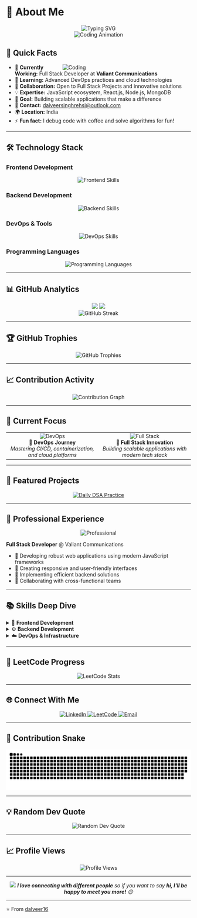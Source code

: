 # 💫 About Me

<div align="center">
  <img src="https://readme-typing-svg.herokuapp.com?font=Fira+Code&weight=500&size=28&duration=3000&pause=1000&color=00D8FF&background=FFFFFF00&center=true&vCenter=true&width=600&height=100&lines=Hi+%F0%9F%91%8B%2C+I'm+Dalveer+Singh;Full+Stack+Developer+%F0%9F%9A%80;DevOps+Enthusiast+%E2%98%81%EF%B8%8F;Problem+Solver+%F0%9F%A7%A9" alt="Typing SVG" />
</div>

<div align="center">
  <img src="https://media.giphy.com/media/qgQUggAC3Pfv687qPC/giphy.gif" width="400" height="300" alt="Coding Animation"/>
</div>

## 🚀 Quick Facts

<img align="right" alt="Coding" width="350" src="https://cdn.dribbble.com/users/1162077/screenshots/3848914/programmer.gif">

- 🏢 **Currently Working:** Full Stack Developer at **Valiant Communications**
- 🌱 **Learning:** Advanced DevOps practices and cloud technologies
- 👥 **Collaboration:** Open to Full Stack Projects and innovative solutions
- 💡 **Expertise:** JavaScript ecosystem, React.js, Node.js, MongoDB
- 🎯 **Goal:** Building scalable applications that make a difference
- 📧 **Contact:** [dalveersinghrehsi@outlook.com](mailto:dalveersinghrehsi@outlook.com)
- 🌍 **Location:** India
- ⚡ **Fun fact:** I debug code with coffee and solve algorithms for fun!

---

## 🛠️ Technology Stack

### Frontend Development
<div align="center">
  <img src="https://skillicons.dev/icons?i=react,js,ts,html,css,sass,tailwind,bootstrap,figma" alt="Frontend Skills" />
</div>

### Backend Development
<div align="center">
  <img src="https://skillicons.dev/icons?i=nodejs,express,graphql,mongodb,mysql,oracle,firebase" alt="Backend Skills" />
</div>

### DevOps & Tools
<div align="center">
  <img src="https://skillicons.dev/icons?i=docker,kubernetes,jenkins,git,linux,nginx,grafana,postman" alt="DevOps Skills" />
</div>

### Programming Languages
<div align="center">
  <img src="https://skillicons.dev/icons?i=js,ts,python,java,cpp,c,matlab" alt="Programming Languages" />
</div>

---

## 📊 GitHub Analytics

<div align="center">
  <img height="180em" src="https://github-readme-stats.vercel.app/api?username=dalveer16&show_icons=true&theme=tokyonight&include_all_commits=true&count_private=true&hide_border=true"/>
  <img height="180em" src="https://github-readme-stats.vercel.app/api/top-langs/?username=dalveer16&layout=compact&langs_count=8&theme=tokyonight&hide_border=true"/>
</div>

<div align="center">
  <img src="https://github-readme-streak-stats.herokuapp.com/?user=dalveer16&theme=tokyonight&hide_border=true" alt="GitHub Streak"/>
</div>

---

## 🏆 GitHub Trophies

<div align="center">
  <img src="https://github-profile-trophy.vercel.app/?username=dalveer16&theme=tokyonight&no-frame=true&no-bg=true&margin-w=4&row=1" alt="GitHub Trophies"/>
</div>

---

## 📈 Contribution Activity

<div align="center">
  <img src="https://github-readme-activity-graph.vercel.app/graph?username=dalveer16&theme=tokyo-night&hide_border=true&area=true" alt="Contribution Graph"/>
</div>

---

## 🎯 Current Focus

<div align="center">
  <table>
    <tr>
      <td align="center" width="50%">
        <img src="https://media.giphy.com/media/L8K62iTDkzGX6/giphy.gif" width="200" height="150" alt="DevOps"/>
        <br>
        <strong>🔧 DevOps Journey</strong>
        <br>
        <em>Mastering CI/CD, containerization, and cloud platforms</em>
      </td>
      <td align="center" width="50%">
        <img src="https://media.giphy.com/media/du3J3cXyzhj75IOgvA/giphy.gif" width="200" height="150" alt="Full Stack"/>
        <br>
        <strong>🚀 Full Stack Innovation</strong>
        <br>
        <em>Building scalable applications with modern tech stack</em>
      </td>
    </tr>
  </table>
</div>

---

## 🌟 Featured Projects

<!-- You can add your specific projects here -->
<div align="center">
  <a href="https://github.com/dalveer16/Daily-DSA-Practice">
    <img src="https://github-readme-stats.vercel.app/api/pin/?username=dalveer16&repo=Daily-DSA-Practice&theme=tokyonight&hide_border=true" alt="Daily DSA Practice"/>
  </a>
</div>

---

## 💼 Professional Experience

<div align="center">
  <img src="https://media.giphy.com/media/SWoSkN6DxTszqIKEqv/giphy.gif" width="300" height="200" alt="Professional"/>
</div>

**Full Stack Developer** @ Valiant Communications
- 🔨 Developing robust web applications using modern JavaScript frameworks
- 📱 Creating responsive and user-friendly interfaces
- 🔧 Implementing efficient backend solutions
- 🤝 Collaborating with cross-functional teams

---

## 📚 Skills Deep Dive

<details>
<summary>🎨 <strong>Frontend Development</strong></summary>
<br>

- **React.js** - Component-based architecture, hooks, context API
- **Redux** - State management for complex applications
- **TypeScript** - Type-safe JavaScript development
- **Responsive Design** - Mobile-first approach with CSS Grid & Flexbox
- **UI/UX** - Creating intuitive user interfaces with Figma

</details>

<details>
<summary>⚙️ <strong>Backend Development</strong></summary>
<br>

- **Node.js & Express.js** - RESTful API development
- **MongoDB** - NoSQL database design and optimization
- **GraphQL** - Efficient data fetching and manipulation
- **Authentication** - JWT, OAuth, and session management
- **Database Design** - MySQL, Oracle, SQL Server

</details>

<details>
<summary>☁️ <strong>DevOps & Infrastructure</strong></summary>
<br>

- **Docker** - Containerization and microservices
- **Kubernetes** - Container orchestration
- **CI/CD** - Jenkins, GitHub Actions
- **Monitoring** - Grafana, Kibana
- **Cloud Platforms** - Heroku, Firebase

</details>

---

## 🎯 LeetCode Progress

<div align="center">
  <img src="https://leetcode.card.workers.dev/dalveersingh?theme=dark&font=baloo&extension=activity" alt="LeetCode Stats"/>
</div>

---

## 🌐 Connect With Me

<div align="center">
  <a href="https://www.linkedin.com/in/dalveer-singh-24114116b/" target="_blank">
    <img src="https://img.shields.io/badge/LinkedIn-0077B5?style=for-the-badge&logo=linkedin&logoColor=white" alt="LinkedIn"/>
  </a>
  <a href="https://leetcode.com/dalveersingh/" target="_blank">
    <img src="https://img.shields.io/badge/LeetCode-FFA116?style=for-the-badge&logo=leetcode&logoColor=black" alt="LeetCode"/>
  </a>
  <a href="mailto:dalveersinghrehsi@outlook.com">
    <img src="https://img.shields.io/badge/Email-D14836?style=for-the-badge&logo=gmail&logoColor=white" alt="Email"/>
  </a>
</div>

---

## 🐍 Contribution Snake

<div align="center">
  <picture>
    <source media="(prefers-color-scheme: dark)" srcset="https://raw.githubusercontent.com/platane/platane/output/github-contribution-grid-snake-dark.svg">
    <source media="(prefers-color-scheme: light)" srcset="https://raw.githubusercontent.com/platane/platane/output/github-contribution-grid-snake.svg">
    <img alt="github contribution grid snake animation" src="https://raw.githubusercontent.com/platane/platane/output/github-contribution-grid-snake.svg">
  </picture>
</div>

---

## 💡 Random Dev Quote

<div align="center">
  <img src="https://quotes-github-readme.vercel.app/api?type=horizontal&theme=tokyonight" alt="Random Dev Quote"/>
</div>

---

## 📈 Profile Views

<div align="center">
  <img src="https://komarev.com/ghpvc/?username=dalveer16&label=Profile%20views&color=0e75b6&style=for-the-badge" alt="Profile Views"/>
</div>

---

<div align="center">
  <img src="https://media.giphy.com/media/LnQjpWaON8nhr21vNW/giphy.gif" width="60"> <em><b>I love connecting with different people</b> so if you want to say <b>hi, I'll be happy to meet you more!</b> 😊</em>
</div>

---

⭐️ From [dalveer16](https://github.com/dalveer16)
